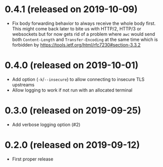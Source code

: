 # 0.4.1 (released on 2019-10-09)

- Fix body forwarding behavior to always receive the whole body first.
  This might come back later to bite us with HTTP/2, HTTP/3 or websockets but
  for now gets rid of a problem where `awc` would send both `Content-Length`
  and `Transfer-Encoding` at the same time which is forbidden by
  https://tools.ietf.org/html/rfc7230#section-3.3.2

# 0.4.0 (released on 2019-10-01)

- Add option (`-k`/`--insecure`) to allow connecting to insecure TLS upstreams
- Allow logging to work if not run with an allocated terminal

# 0.3.0 (released on 2019-09-25)

- Add verbose logging option (#2)

# 0.2.0 (released on 2019-09-12)

- First proper release
